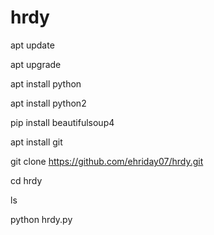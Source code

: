 # hrdy
apt update

apt upgrade

apt install python

apt install python2

pip install beautifulsoup4

apt install git

git clone https://github.com/ehriday07/hrdy.git

cd hrdy

ls

python hrdy.py